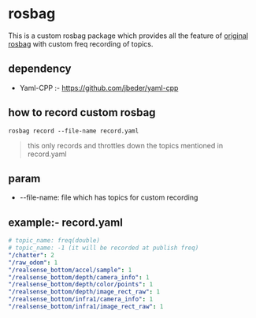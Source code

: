 # rosbag
This is a custom rosbag package which provides all the feature of [original rosbag](http://wiki.ros.org/rosbag/Commandline) with custom freq recording of topics.

## dependency
* Yaml-CPP :- https://github.com/jbeder/yaml-cpp

## how to record custom rosbag
```shell
rosbag record --file-name record.yaml
```
> this only records and throttles down the topics mentioned in record.yaml
## param 
* --file-name: file which has topics for custom recording

## example:- record.yaml
```yaml
# topic_name: freq(double)
# topic_name: -1 (it will be recorded at publish freq)
"/chatter": 2
"/raw_odom": 1
"/realsense_bottom/accel/sample": 1
"/realsense_bottom/depth/camera_info": 1
"/realsense_bottom/depth/color/points": 1
"/realsense_bottom/depth/image_rect_raw": 1
"/realsense_bottom/infra1/camera_info": 1
"/realsense_bottom/infra1/image_rect_raw": 1
```
